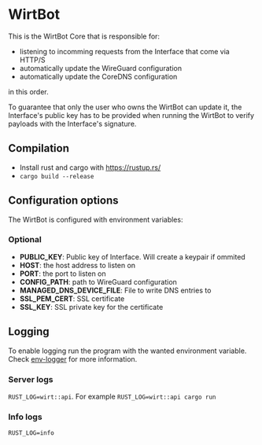 # WirtBot

This is the WirtBot Core that is responsible for:

- listening to incomming requests from the Interface that come via HTTP/S
- automatically update the WireGuard configuration
- automatically update the CoreDNS configuration

in this order.

To guarantee that only the user who owns the WirtBot can update it, the Interface's public key has to be provided when running the WirtBot to verify payloads with the Interface's signature.

## Compilation

- Install rust and cargo with https://rustup.rs/
- `cargo build --release`

## Configuration options

The WirtBot is configured with environment variables:

### Optional

- **PUBLIC_KEY**: Public key of Interface. Will create a keypair if ommited
- **HOST**: the host address to listen on
- **PORT**: the port to listen on
- **CONFIG_PATH**: path to WireGuard configuration
- **MANAGED_DNS_DEVICE_FILE**: File to write DNS entries to
- **SSL_PEM_CERT**: SSL certificate
- **SSL_KEY**: SSL private key for the certificate

## Logging

To enable logging run the program with the wanted environment variable.
Check [env-logger](https://docs.rs/env_logger/0.7.1/env_logger/) for more information.

### Server logs

`RUST_LOG=wirt::api`. For example `RUST_LOG=wirt::api cargo run`

### Info logs

`RUST_LOG=info`
